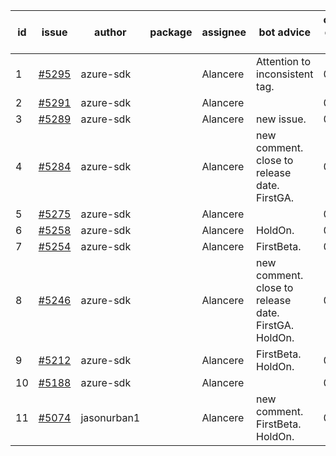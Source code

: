 | id | issue | author | package | assignee | bot advice | created date of issue | target release date | date from target |
| ------ | ------ | ------ | ------ | ------ | ------ | ------ | ------ | :-----: |
| 1 | [#5295](https://github.com/Azure/sdk-release-request/issues/5295) | azure-sdk |  | Alancere | Attention to inconsistent tag. | 06-25 | 07-26 |  |
| 2 | [#5291](https://github.com/Azure/sdk-release-request/issues/5291) | azure-sdk |  | Alancere |  | 06-25 | 07-25 |  |
| 3 | [#5289](https://github.com/Azure/sdk-release-request/issues/5289) | azure-sdk |  | Alancere | new issue. | 06-25 | 07-25 |  |
| 4 | [#5284](https://github.com/Azure/sdk-release-request/issues/5284) | azure-sdk |  | Alancere | new comment. close to release date. FirstGA. | 06-21 | 06-28 | 1 |
| 5 | [#5275](https://github.com/Azure/sdk-release-request/issues/5275) | azure-sdk |  | Alancere |  | 06-14 | 07-26 |  |
| 6 | [#5258](https://github.com/Azure/sdk-release-request/issues/5258) | azure-sdk |  | Alancere | HoldOn. | 06-06 | 06-21 |  |
| 7 | [#5254](https://github.com/Azure/sdk-release-request/issues/5254) | azure-sdk |  | Alancere | FirstBeta. | 06-05 | 06-21 |  |
| 8 | [#5246](https://github.com/Azure/sdk-release-request/issues/5246) | azure-sdk |  | Alancere | new comment. close to release date. FirstGA. HoldOn. | 06-05 | 06-27 | 0 |
| 9 | [#5212](https://github.com/Azure/sdk-release-request/issues/5212) | azure-sdk |  | Alancere | FirstBeta. HoldOn. | 05-21 | 06-21 |  |
| 10 | [#5188](https://github.com/Azure/sdk-release-request/issues/5188) | azure-sdk |  | Alancere |  | 05-08 | 06-21 |  |
| 11 | [#5074](https://github.com/Azure/sdk-release-request/issues/5074) | jasonurban1 |  | Alancere | new comment. FirstBeta. HoldOn. | 03-22 | 05-24 |  |
